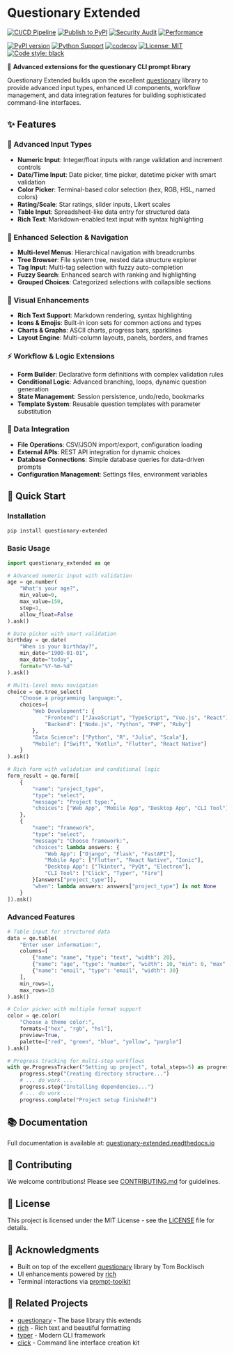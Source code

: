 # Questionary Extended

[![CI/CD Pipeline](https://github.com/JustinCBates/tui-engine/actions/workflows/ci.yml/badge.svg)](https://github.com/JustinCBates/tui-engine/actions/workflows/ci.yml)
[![Publish to PyPI](https://github.com/JustinCBates/tui-engine/actions/workflows/publish.yml/badge.svg)](https://github.com/JustinCBates/tui-engine/actions/workflows/publish.yml)
[![Security Audit](https://github.com/JustinCBates/tui-engine/actions/workflows/security.yml/badge.svg)](https://github.com/JustinCBates/tui-engine/actions/workflows/security.yml)
[![Performance](https://github.com/JustinCBates/tui-engine/actions/workflows/performance.yml/badge.svg)](https://github.com/JustinCBates/tui-engine/actions/workflows/performance.yml)

[![PyPI version](https://badge.fury.io/py/questionary-extended.svg)](https://badge.fury.io/py/questionary-extended)
[![Python Support](https://img.shields.io/pypi/pyversions/questionary-extended.svg)](https://pypi.org/project/questionary-extended/)
[![codecov](https://codecov.io/gh/JustinCBates/tui-engine/branch/main/graph/badge.svg)](https://codecov.io/gh/JustinCBates/tui-engine)
[![License: MIT](https://img.shields.io/badge/License-MIT-yellow.svg)](https://opensource.org/licenses/MIT)
[![Code style: black](https://img.shields.io/badge/code%20style-black-000000.svg)](https://github.com/psf/black)

🚀 **Advanced extensions for the questionary CLI prompt library**

Questionary Extended builds upon the excellent [questionary](https://github.com/tmbo/questionary) library to provide advanced input types, enhanced UI components, workflow management, and data integration features for building sophisticated command-line interfaces.

## ✨ Features

### 🎯 Advanced Input Types

- **Numeric Input**: Integer/float inputs with range validation and increment controls
- **Date/Time Input**: Date picker, time picker, datetime picker with smart validation
- **Color Picker**: Terminal-based color selection (hex, RGB, HSL, named colors)
- **Rating/Scale**: Star ratings, slider inputs, Likert scales
- **Table Input**: Spreadsheet-like data entry for structured data
- **Rich Text**: Markdown-enabled text input with syntax highlighting

### 🎨 Enhanced Selection & Navigation

- **Multi-level Menus**: Hierarchical navigation with breadcrumbs
- **Tree Browser**: File system tree, nested data structure explorer
- **Tag Input**: Multi-tag selection with fuzzy auto-completion
- **Fuzzy Search**: Enhanced search with ranking and highlighting
- **Grouped Choices**: Categorized selections with collapsible sections

### 🎪 Visual Enhancements

- **Rich Text Support**: Markdown rendering, syntax highlighting
- **Icons & Emojis**: Built-in icon sets for common actions and types
- **Charts & Graphs**: ASCII charts, progress bars, sparklines
- **Layout Engine**: Multi-column layouts, panels, borders, and frames

### ⚡ Workflow & Logic Extensions

- **Form Builder**: Declarative form definitions with complex validation rules
- **Conditional Logic**: Advanced branching, loops, dynamic question generation
- **State Management**: Session persistence, undo/redo, bookmarks
- **Template System**: Reusable question templates with parameter substitution

### 🔗 Data Integration

- **File Operations**: CSV/JSON import/export, configuration loading
- **External APIs**: REST API integration for dynamic choices
- **Database Connections**: Simple database queries for data-driven prompts
- **Configuration Management**: Settings files, environment variables

## 🚀 Quick Start

### Installation

```bash
pip install questionary-extended
```

### Basic Usage

```python
import questionary_extended as qe

# Advanced numeric input with validation
age = qe.number(
    "What's your age?",
    min_value=0,
    max_value=150,
    step=1,
    allow_float=False
).ask()

# Date picker with smart validation
birthday = qe.date(
    "When is your birthday?",
    min_date="1900-01-01",
    max_date="today",
    format="%Y-%m-%d"
).ask()

# Multi-level menu navigation
choice = qe.tree_select(
    "Choose a programming language:",
    choices={
        "Web Development": {
            "Frontend": ["JavaScript", "TypeScript", "Vue.js", "React"],
            "Backend": ["Node.js", "Python", "PHP", "Ruby"]
        },
        "Data Science": ["Python", "R", "Julia", "Scala"],
        "Mobile": ["Swift", "Kotlin", "Flutter", "React Native"]
    }
).ask()

# Rich form with validation and conditional logic
form_result = qe.form([
    {
        "name": "project_type",
        "type": "select",
        "message": "Project type:",
        "choices": ["Web App", "Mobile App", "Desktop App", "CLI Tool"]
    },
    {
        "name": "framework",
        "type": "select",
        "message": "Choose framework:",
        "choices": lambda answers: {
            "Web App": ["Django", "Flask", "FastAPI"],
            "Mobile App": ["Flutter", "React Native", "Ionic"],
            "Desktop App": ["Tkinter", "PyQt", "Electron"],
            "CLI Tool": ["Click", "Typer", "Fire"]
        }[answers["project_type"]],
        "when": lambda answers: answers["project_type"] is not None
    }
]).ask()
```

### Advanced Features

```python
# Table input for structured data
data = qe.table(
    "Enter user information:",
    columns=[
        {"name": "name", "type": "text", "width": 20},
        {"name": "age", "type": "number", "width": 10, "min": 0, "max": 120},
        {"name": "email", "type": "email", "width": 30}
    ],
    min_rows=1,
    max_rows=10
).ask()

# Color picker with multiple format support
color = qe.color(
    "Choose a theme color:",
    formats=["hex", "rgb", "hsl"],
    preview=True,
    palette=["red", "green", "blue", "yellow", "purple"]
).ask()

# Progress tracking for multi-step workflows
with qe.ProgressTracker("Setting up project", total_steps=5) as progress:
    progress.step("Creating directory structure...")
    # ... do work ...
    progress.step("Installing dependencies...")
    # ... do work ...
    progress.complete("Project setup finished!")
```

## 📚 Documentation

Full documentation is available at: [questionary-extended.readthedocs.io](https://questionary-extended.readthedocs.io)

## 🤝 Contributing

We welcome contributions! Please see [CONTRIBUTING.md](CONTRIBUTING.md) for guidelines.

## 📄 License

This project is licensed under the MIT License - see the [LICENSE](LICENSE) file for details.

## 🙏 Acknowledgments

- Built on top of the excellent [questionary](https://github.com/tmbo/questionary) library by Tom Bocklisch
- UI enhancements powered by [rich](https://github.com/Textualize/rich)
- Terminal interactions via [prompt-toolkit](https://github.com/prompt-toolkit/python-prompt-toolkit)

## 🔗 Related Projects

- [questionary](https://github.com/tmbo/questionary) - The base library this extends
- [rich](https://github.com/Textualize/rich) - Rich text and beautiful formatting
- [typer](https://github.com/tiangolo/typer) - Modern CLI framework
- [click](https://github.com/pallets/click) - Command line interface creation kit
